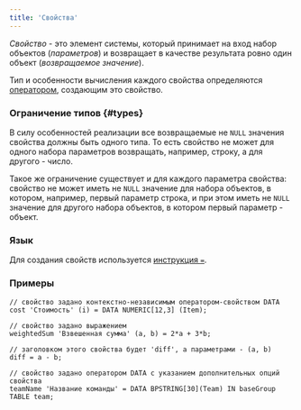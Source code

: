 ```yaml
---
title: 'Свойства'
---
```


*Свойство* - это элемент системы, который принимает на вход набор объектов (*параметров*) и возвращает в качестве результата ровно один объект (*возвращаемое значение*). 

Тип и особенности вычисления каждого свойства определяются [оператором](Property_operators_paradigm.md), создающим это свойство.

### Ограничение типов {#types}

В силу особенностей реализации все возвращаемые не `NULL` значения свойства должны быть одного типа. То есть свойство не может для одного набора параметров возвращать, например, строку, а для другого - число.

Такое же ограничение существует и для каждого параметра свойства: свойство не может иметь не `NULL` значение для набора объектов, в котором, например, первый параметр строка, и при этом иметь не `NULL` значение для другого набора объектов, в котором первый параметр - объект.

### Язык

Для создания свойств используется [инструкция `=`](=_statement.md). 

### Примеры

```lsf
// cвойство задано контекстно-независимым оператором-свойством DATA
cost 'Стоимость' (i) = DATA NUMERIC[12,3] (Item);

// cвойство задано выражением
weightedSum 'Взвешенная сумма' (a, b) = 2*a + 3*b;

// заголовком этого свойства будет 'diff', а параметрами - (a, b)
diff = a - b;

// свойство задано оператором DATA с указанием дополнительных опций свойства
teamName 'Название команды' = DATA BPSTRING[30](Team) IN baseGroup TABLE team; 
```
